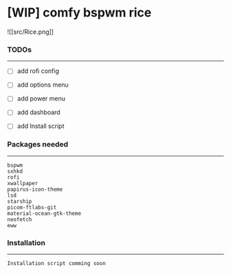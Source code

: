 

# [WIP] comfy bspwm rice


![[src/Rice.png]] 

###  TODOs
***
- [ ] add rofi config
- [ ] add options menu 
- [ ] add power menu 
- [ ] add dashboard 
- [ ] add Install script


### Packages needed
*** 
```  
bspwm 
sxhkd 
rofi 
xwallpaper
papirus-icon-theme
lsd 
starship
picom-ftlabs-git
material-ocean-gtk-theme
neofetch 
eww
```


### Installation 
***
``` 
Installation script comming soon
```
